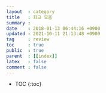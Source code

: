 ```yaml
---
layout  : category
title   : 회고 모음
summary :
date    : 2018-01-13 06:44:16 +0900
updated : 2021-10-11 21:13:48 +0900
tag     : review
toc     : true
public  : true
parent  : [[index]]
latex   : false
comment : false
---
```

* TOC
{:toc}

